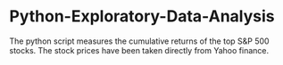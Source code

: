 # Python-Exploratory-Data-Analysis

The python script measures the cumulative returns of the top S&P 500 stocks. The stock prices have been taken directly from Yahoo finance. 
